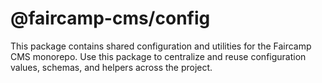 # @faircamp-cms/config

This package contains shared configuration and utilities for the Faircamp CMS monorepo. Use this package to centralize and reuse configuration values, schemas, and helpers across the project. 